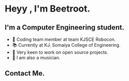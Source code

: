 # Heyy , I'm Beetroot.

## I'm a Computer Engineering student.

- 🤖 Coding team member at team KJSCE Robocon.
- 📚 Currently at KJ. Somaiya College of Engineering.
- 👾 Very keen to work on open source projects.
- 🎸 I am also a musician.

## Contact Me.
